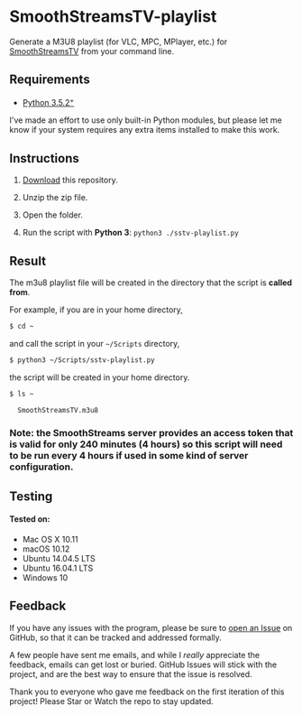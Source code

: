 # SmoothStreamsTV-playlist
Generate a M3U8 playlist (for VLC, MPC, MPlayer, etc.) for [SmoothStreamsTV](http://smoothstreams.tv/) from your command line.


## Requirements

* <a href=https://www.python.org/download/releases/3.5.2/>Python 3.5.2<sup>+<sup></a>

I've made an effort to use only built-in Python modules, but please let me know if your system requires any extra items installed to make this work.


## Instructions

1. [Download](https://github.com/stvhwrd/SmoothStreamsTV-playlist/archive/master.zip) this repository.

2. Unzip the zip file.

3. Open the folder.

4. Run the script with **Python 3**:  `python3 ./sstv-playlist.py`


## Result

The m3u8 playlist file will be created in the directory that the script is **called from**.

For example, if you are in your home directory,
```bash
$ cd ~
```

and call the script in your `~/Scripts` directory,
```bash
$ python3 ~/Scripts/sstv-playlist.py
```

the script will be created in your home directory.
```bash
$ ls ~

  SmoothStreamsTV.m3u8
```

### Note: the SmoothStreams server provides an access token that is valid for only 240 minutes (4 hours) so this script will need to be run every 4 hours if used in some kind of server configuration.


## Testing

#### Tested on: 
* Mac OS X 10.11
* macOS 10.12
* Ubuntu 14.04.5 LTS
* Ubuntu 16.04.1 LTS
* Windows 10


## Feedback

If you have any issues with the program, please be sure to [open an Issue](https://github.com/stvhwrd/SmoothStreamsTV-playlist/issues/new) on GitHub, so that it can be tracked and addressed formally.

A few people have sent me emails, and while I *really* appreciate the feedback, emails can get lost or buried.
GitHub Issues will stick with the project, and are the best way to ensure that the issue is resolved.

Thank you to everyone who gave me feedback on the first iteration of this project!  Please Star or Watch the repo to stay updated.
